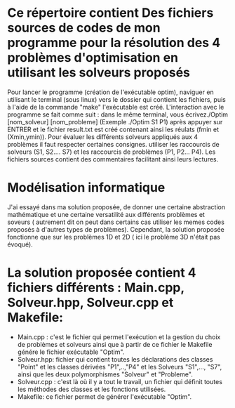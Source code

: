 # Ce répertoire contient Des fichiers sources de codes de mon programme pour la résolution des 4 problèmes d'optimisation en utilisant les solveurs proposés
Pour lancer le programme (création de l'exécutable optim), naviguer en utilisant le terminal (sous linux) vers le dossier qui contient les fichiers, puis à l'aide de la commande "make" l'exécutable est créé.
L'interaction avec le programme se fait comme suit : dans le même terminal, vous écrivez./Optim [nom_solveur] [nom_probleme] (Exemple ./Optim S1 P1) après appuyer sur ENTRER et le fichier result.txt est créé contenant ainsi les réulats (fmin et (Xmin,ymin)). Pour évaluer les différents solveurs appliqués aux 4 problèmes il faut respecter certaines consignes. utiliser les raccourcis de solveurs (S1, S2.... S7) et les raccourcis de problèmes (P1, P2... P4).
Les fichiers sources contient des commentaires facilitant ainsi leurs lectures.
# Modélisation informatique
J'ai essayé dans ma solution proposée, de donner une certaine abstraction mathématique et une certaine versatilité aux différents problèmes et soveurs ( autrement dit on peut dans certains cas utiliser les memes codes proposés à d'autres types de problèmes). Cependant, la solution proposée fonctionne que sur les problèmes 1D et 2D ( ici le problème 3D n'était pas évoqué).
# La solution proposée contient 4 fichiers différents : Main.cpp, Solveur.hpp, Solveur.cpp et Makefile:

- Main.cpp : c'est le fichier qui permet l'exécution et la gestion du choix de problèmes et solveurs ainsi que à partir de ce fichier le Makefile génére le fichier exécutable "Optim".
- Solveur.hpp: fichier qui contient toutes les déclarations des classes "Point" et les classes dérivées "P1",..,"P4" et les Solveurs "S1",..., "S7", ainsi que les deux polymorphismes "Solveur" et "Probleme".
- Solveur.cpp : c'est là où il y a tout le travail, un fichier qui définit toutes les méthodes des classes et les fonctions utilisées.
- Makefile: ce fichier permet de générer l'exécutable "Optim".



